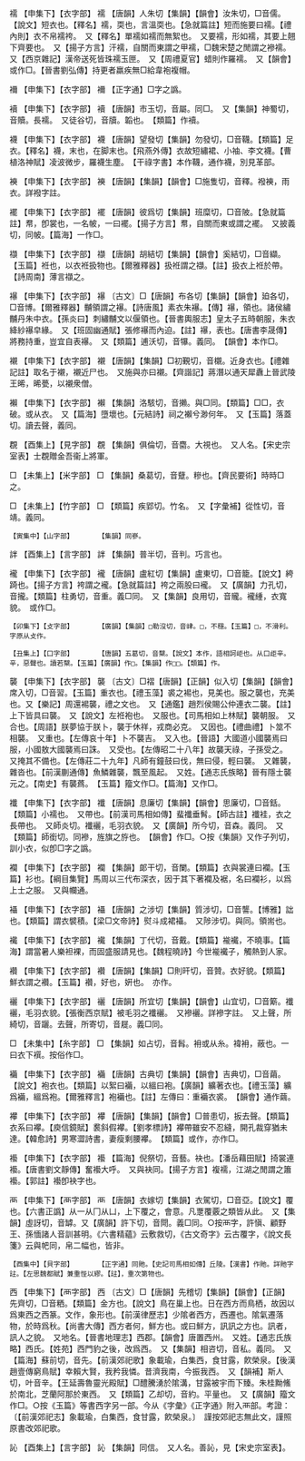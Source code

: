<!-- { "loadSidebar": true } -->
襦	【申集下】【衣字部】	襦	【唐韻】人朱切【集韻】【韻會】汝朱切，□音儒。【說文】短衣也。【釋名】襦，耎也，言溫耎也。【急就篇註】短而施要曰襦。【禮內則】衣不帛襦袴。　又【釋名】單襦如襦而無絮也。　又要襦，形如襦，其要上翹下齊要也。　又【揚子方言】汗襦，自關而東謂之甲襦，□魏宋楚之閒謂之襂襦。　又【西京雜記】漢帝送死皆珠襦玉匣。　又【周禮夏官】蜡則作羅襦。　又【韻會】或作□。【晉書劉弘傳】持更者羸疾無□給韋袍複帽。

襧	【申集下】【衣字部】	襧	【正字通】□字之譌。

襩	【申集下】【衣字部】	襩	【唐韻】市玉切，音屬。同□。　又【集韻】神蜀切，音贖。長襦。　又徒谷切，音牘。韜也。　【類篇】作襩。

襪	【申集下】【衣字部】	襪	【唐韻】望發切【集韻】勿發切，□音韈。【類篇】足衣。【釋名】襪，末也，在脚末也。【飛燕外傳】衣故短繡裙、小袖、李文襪。【曹植洛神賦】凌波微步，羅襪生塵。　【干祿字書】本作韈，通作襪，別見革部。

襫	【申集下】【衣字部】	襫	【唐韻】【集韻】【韻會】□施隻切，音釋。襏襫，雨衣。詳襏字註。

襬	【申集下】【衣字部】	襬	【唐韻】彼爲切【集韻】班糜切，□音陂。【急就篇註】帬，卽裳也，一名帔，一曰襬。【揚子方言】帬，自關而東或謂之襬。　又披義切，同帔。【篇海】一作□。

襭	【申集下】【衣字部】	襭	【唐韻】胡結切【集韻】【韻會】奚結切，□音纈。【玉篇】袵也，以衣袵扱物也。【爾雅釋器】扱袵謂之襭。【註】扱衣上袵於帶。【詩周南】薄言襭之。

襮	【申集下】【衣字部】	襮	〔古文〕□【唐韻】布各切【集韻】【韻會】廹各切，□音博。【爾雅釋器】黼領謂之襮。【詩唐風】素衣朱襮。【傳】襮，領也。諸侯繡黼丹朱中衣。【孫炎曰】刺繡黼文以偃領也。【晉書輿服志】皇太子五時朝服，朱衣絳紗襮皁緣。　又【班固幽通賦】張修襮而內迫。【註】襮，表也。【唐書李晟傳】將務持重，豈宜自表襮。　又【類篇】逋沃切，音犦。義同。　【韻會】本作□。

襯	【申集下】【衣字部】	襯	【唐韻】【集韻】□初覲切，音櫬。近身衣也。【禮雜記註】取名于襯，襯近尸也。　又施與亦曰襯。【齊諧記】蔣潛以通天犀纛上晉武陵王晞，晞甍，以襯衆僧。

襰	【申集下】【衣字部】	襰	【集韻】洛駭切，音攋。與□同。【類篇】□□，衣破。或从衣。　又【篇海】墮壞也。【元結詩】祠之襰兮渺何年。　又【玉篇】落蓋切。讀去聲，義同。

覠	【酉集上】【見字部】	覠	【集韻】俱倫切，音麕。大視也。　又人名。【宋史宗室表】士覠贈金吾衞上將軍。

□	【未集上】【米字部】	□	【集韻】桑葛切，音躠。糝也。【齊民要術】時時□之。

□	【未集上】【竹字部】	□	【類篇】疾郢切。竹名。　又【字彙補】從性切，音靖。義同。

	【寅集中】【山字部】		【集韻】同嵾。

詊	【酉集上】【言字部】	詊	【集韻】普半切，音判。巧言也。

襱	【申集下】【衣字部】	襱	【唐韻】盧紅切【集韻】盧東切，□音籠。【說文】絝踦也。【揚子方言】袴謂之襱。【急就篇註】袴之兩股曰襱。　又【廣韻】力孔切，音攏。【類篇】柱勇切，音重。義□同。　又【集韻】良用切，音贚。襱緟，衣寬貌。　或作□。

	【卯集下】【攴字部】		【廣韻】【集韻】□勒沒切，音峍。□，不穩。【玉篇】□，不滑利。字原从攴作。

	【丑集上】【口字部】		【唐韻】五葛切，音櫱。【說文】本作，語相訶岠也。从口歫辛。辛，惡聲也。讀若櫱。【玉篇】【廣韻】作□。【集韻】作□□。【類篇】作。

襲	【申集下】【衣字部】	襲	〔古文〕□褶【唐韻】【正韻】似入切【集韻】【韻會】席入切，□音習。【玉篇】重衣也。【禮玉藻】裘之裼也，見美也。服之襲也，充美也。又【樂記】周還裼襲，禮之文也。　又【通鑑】趙烈侯賜公仲連衣二襲。【註】上下皆具曰襲。　又【說文】左袵袍也。　又服也。【司馬相如上林賦】襲朝服。　又合也。【周語】朕夢協于朕卜，襲于休祥，戎商必克。　又因也。【禮曲禮】卜筮不相襲。　又重也。【左傳哀十年】卜不襲吉。　又入也。【晉語】大國道小國襲焉曰服，小國敖大國襲焉曰誅。　又受也。【左傳昭二十八年】故襲天祿，子孫受之。　又掩其不備也。【左傳莊二十九年】凡師有鐘鼓曰伐，無曰侵，輕曰襲。　又雜襲，雜沓也。【前漢蒯通傳】魚鱗雜襲，飄至風起。　又姓。【通志氏族略】晉有隱士襲元之。【南史】有襲蔿。　【玉篇】籀文作□。【篇海】又作□。

襳	【申集下】【衣字部】	襳	【唐韻】息廉切【集韻】【韻會】思廉切，□音銛。【類篇】小襦也。　又帶也。【前漢司馬相如傳】蜚襳垂髾。【師古註】襳袿，衣之長帶也。　又師炎切。襳襹，毛羽衣貌。　又【廣韻】所今切，音森。義同。　又【類篇】師銜切。同襂，旌旗之斿也。　【韻會】作□。○按《集韻》又作子列切，訓小衣，似卽□字之譌。

襴	【申集下】【衣字部】	襴	【集韻】郞干切，音闌。【類篇】衣與裳連曰襴。【玉篇】衫也。【綱目集覽】馬周以三代布深衣，因于其下著襴及裾，名曰襴衫，以爲上士之服。　又與幱通。

襵	【申集下】【衣字部】	襵	【唐韻】之涉切【集韻】質涉切，□音讋。【博雅】詘也。【類篇】謂衣襞積。【梁□文帝詩】熨斗成裙襵。　又陟涉切。與同。領耑也。

襶	【申集下】【衣字部】	襶	【集韻】丁代切，音戴。【類篇】褦襶，不曉事。【篇海】謂當暑人樂袒裸，而固盛服請見也。【魏程曉詩】今世褦襶子，觸熱到人家。

襸	【申集下】【衣字部】	襸	【唐韻】【集韻】□則旰切，音贊。衣好貌。【類篇】鮮衣謂之襸。【玉篇】襸，好也，姸也。　亦作。

襹	【申集下】【衣字部】	襹	【唐韻】所宜切【集韻】【韻會】山宜切，□音簛。襳襹，毛羽衣貌。【張衡西京賦】被毛羽之襳襹。　又襂襹。詳襂字註。　又上聲，所綺切，音躧。去聲，所寄切，音屣。義□同。

□	【未集中】【糸字部】	□	【集韻】如占切，音髥。衻或从糸。褘衻，蔽也。一曰衣下襈。按俗作□。

襺	【申集下】【衣字部】	襺	【唐韻】古典切【集韻】【韻會】吉典切，□音繭。【說文】袍衣也。【類篇】以絮曰襺，以縕曰袍。【廣韻】纊著衣也。【禮玉藻】纊爲襺，縕爲袍。【爾雅釋言】袍襺也。【註】左傳曰：重襺衣裘。　【韻會】通作繭。

襻	【申集下】【衣字部】	襻	【唐韻】【集韻】【韻會】□普患切，扳去聲。【類篇】衣系曰襻。【庾信鏡賦】裠斜假襻。【劉孝標詩】襻帶雖安不忍縫，開孔裁穿猶未達。【韓愈詩】男寒澀詩書，妻瘦剩腰襻。　【類篇】或作，亦作□。

襼	【申集下】【衣字部】	襼	【篇海】倪祭切，音藝。袂也。【潘岳藉田賦】掎裳連襼。【唐書劉文靜傳】奮襼大呼。　又與袂同。【揚子方言】複襦，江湖之閒謂之簫襼。【郭註】襼卽袂字也。

襾	【申集下】【襾字部】	襾	【唐韻】衣嫁切【集韻】衣駕切，□音亞。【說文】覆也。【六書正譌】从一从冂从凵，上下覆之，會意。凡覂覆覈之類皆从此。　又【集韻】虛訝切，音罅。又【廣韻】許下切，音閜。義□同。○按襾字，許愼、顧野王、孫愐諸人音訓甚明。《六書精蘊》云敷救切，《古文奇字》云古覆字，《說文長箋》云與帊同，帛二幅也，皆非。

	【酉集中】【貝字部】		【正字通】同貤。【史記司馬相如傳】丘陵。【漢書】作貤。詳貤字註。【左思魏都賦】兼重悂以繆。【註】，重次第物也。

西	【申集下】【襾字部】	西	〔古文〕□【唐韻】先稽切【集韻】【韻會】【正韻】先齊切，□音粞。【類篇】金方也。【說文】鳥在巢上也。日在西方而鳥栖，故因以爲東西之西篆。文作，象形也。【前漢律歷志】少隂者西方，西遷也。隂氣遷落物，於時爲秋。【尚書大傳】西方者何，鮮方也。或曰鮮方，訊訊之方也。訊者，訊人之貌。　又地名。【晉書地理志】西郡。【韻會】唐置西州。　又姓。【通志氏族略】西氏。【姓苑】西門豹之後，改爲西。　又【集韻】相咨切，音私。義同。　又【篇海】蘇前切，音先。【前漢郊祀歌】象載瑜，白集西，食甘露，飮榮泉。【後漢趙壹傳窮鳥賦】幸賴大賢，我矜我憐。昔濟我南，今振我西。　又【韻補】斯人切，叶音辛。【王延壽魯靈光殿賦】□醴騰湧於隂溝，甘露被宇而下臻。朱桂黝鯈於南北，芝蘭阿那於東西。　又【類篇】乙却切，音約。平量也。　又【廣韻】籀文作□。○按《玉篇》等書西字另一部。今从《字彙》《正字通》附入襾部。考證：〔【前漢郊祀志】象載瑜，白集西，食甘露，飮榮泉。〕　謹按郊祀志無此文，謹照原書改郊祀歌。 

訫	【酉集上】【言字部】	訫	【集韻】同信。　又人名。善訫，見【宋史宗室表】。

